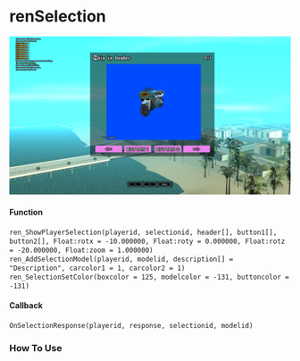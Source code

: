 # renSelection 
![](https://github.com/rndwst/renSelection/blob/main/screenshot/Screenshot%20(21).png)

#### Function
```
ren_ShowPlayerSelection(playerid, selectionid, header[], button1[], button2[], Float:rotx = -10.000000, Float:roty = 0.000000, Float:rotz = -20.000000, Float:zoom = 1.000000)
ren_AddSelectionModel(playerid, modelid, description[] = "Description", carcolor1 = 1, carcolor2 = 1)
ren_SelectionSetColor(boxcolor = 125, modelcolor = -131, buttoncolor = -131)
```

#### Callback
```
OnSelectionResponse(playerid, response, selectionid, modelid)
```

### How To Use

